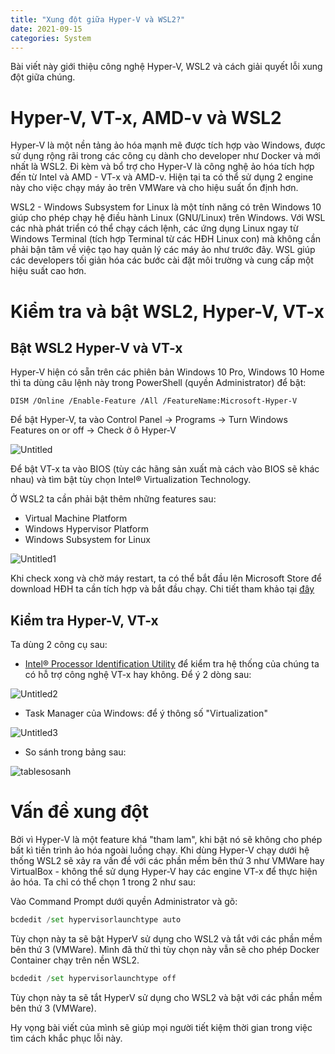 ```yaml
---
title: "Xung đột giữa Hyper-V và WSL2?"
date: 2021-09-15
categories: System
---
```


Bài viết này giới thiệu công nghệ Hyper-V, WSL2 và cách giải quyết lỗi xung đột giữa chúng.
<!-- excerpt-end -->
# Hyper-V, VT-x, AMD-v và WSL2

Hyper-V là một nền tảng ảo hóa mạnh mẽ được tích hợp vào Windows, được sử dụng rộng rãi trong các công cụ dành cho developer như Docker và mới nhất là WSL2. Đi kèm và bổ trợ cho Hyper-V là công nghệ ảo hóa tích hợp đến từ Intel và AMD - VT-x và AMD-v. Hiện tại ta có thể sử dụng 2 engine này cho việc chạy máy ảo trên VMWare và cho hiệu suất ổn định hơn. 

WSL2 - Windows Subsystem for Linux là một tính năng có trên Windows 10 giúp cho phép chạy hệ điều hành Linux (GNU/Linux) trên Windows. Với WSL các nhà phát triển có thể chạy cách lệnh, các ứng dụng Linux ngay từ Windows Terminal (tích hợp Terminal từ các HĐH Linux con) mà không cần phải bận tâm về việc tạo hay quản lý các máy ảo như trước đây. WSL giúp các developers tối giản hóa các bước cài đặt môi trường và cung cấp một hiệu suất cao hơn.

# Kiểm tra và bật WSL2, Hyper-V, VT-x

## Bật WSL2 Hyper-V và VT-x

Hyper-V hiện có sẵn trên các phiên bản Windows 10 Pro, Windows 10 Home thì ta dùng câu lệnh này trong PowerShell (quyền Administrator) để bật:

```
DISM /Online /Enable-Feature /All /FeatureName:Microsoft-Hyper-V
```

Để bật Hyper-V, ta vào Control Panel → Programs → Turn Windows Features on or off → Check ở ô Hyper-V

![Untitled](/ezdevguy_blog/assets/post03/Untitled.png)

Để bật VT-x ta vào BIOS (tùy các hãng sản xuất mà cách vào BIOS sẽ khác nhau) và tìm bật tùy chọn Intel® Virtualization Technology.

Ở WSL2 ta cần phải bật thêm những features sau:

- Virtual Machine Platform
- Windows Hypervisor Platform
- Windows Subsystem for Linux

![Untitled1](/ezdevguy_blog/assets/post03/Untitled1.png)

Khi check xong và chờ máy restart, ta có thể bắt đầu lên Microsoft Store để download HĐH ta cần tích hợp và bắt đầu chạy. Chi tiết tham khảo tại [đây](https://docs.microsoft.com/en-us/windows/wsl/install-win10) 

## Kiểm tra Hyper-V, VT-x

Ta dùng 2 công cụ sau:

- [Intel® Processor Identification Utility](https://www.intel.com/content/www/us/en/support/articles/000005495.html) để kiểm tra hệ thống của chúng ta có hỗ trợ công nghệ VT-x hay không. Để ý 2 dòng sau:

![Untitled2](/ezdevguy_blog/assets/post03/Untitled2.png)

- Task Manager của Windows: để ý thông số "Virtualization"

![Untitled3](/ezdevguy_blog/assets/post03/Untitled3.png)

- So sánh trong bảng sau:

![tablesosanh](/ezdevguy_blog/assets/post03/tablesosanh.png)

# Vấn đề xung đột

Bởi vì Hyper-V là một feature khá "tham lam", khi bật nó sẽ không cho phép bất kì tiến trình ảo hóa ngoài luồng chạy. Khi dùng Hyper-V chạy dưới hệ thống WSL2 sẽ xảy ra vấn đề với các phần mềm bên thứ 3 như VMWare hay VirtualBox - không thể sử dụng Hyper-V hay các engine VT-x để thực hiện ảo hóa. Ta chỉ có thể chọn 1 trong 2 như sau:

Vào Command Prompt dưới quyền Administrator và gõ:

```python
bcdedit /set hypervisorlaunchtype auto
```

Tùy chọn này ta sẽ bật HyperV sử dụng cho WSL2 và tắt với các phần mềm bên thứ 3 (VMWare). Mình đã thử thì tùy chọn này vẫn sẽ cho phép Docker Container chạy trên nền WSL2.

```python
bcdedit /set hypervisorlaunchtype off
```

Tùy chọn này ta sẽ tắt HyperV sử dụng cho WSL2 và bật với các phần mềm bên thứ 3 (VMWare).

Hy vọng bài viết của mình sẽ giúp mọi người tiết kiệm thời gian trong việc tìm cách khắc phục lỗi này.